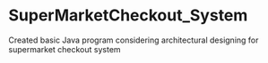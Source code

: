 # SuperMarketCheckout_System
Created basic Java program considering architectural designing for supermarket checkout system
